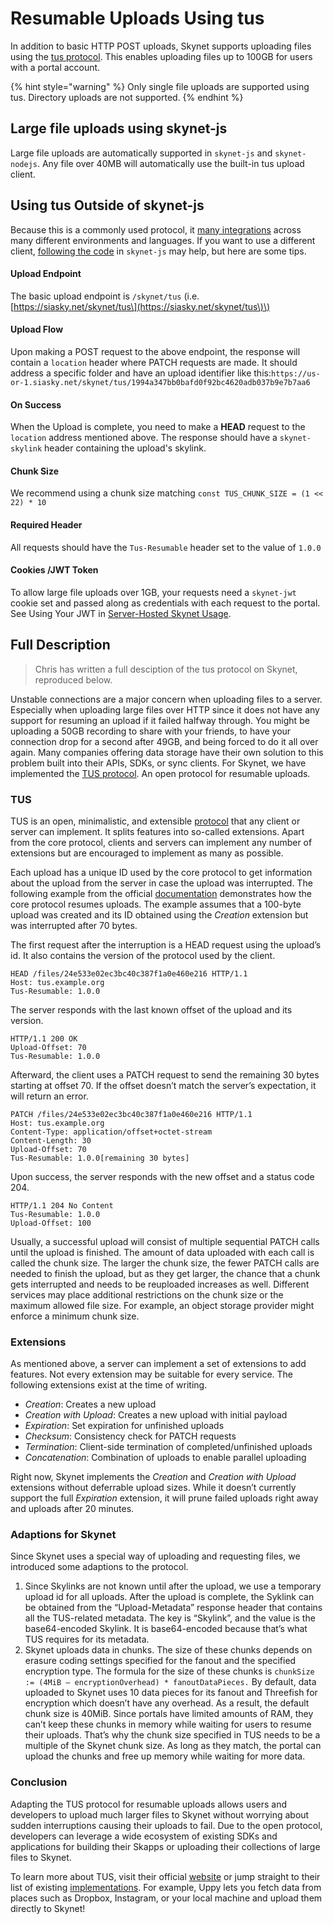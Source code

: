 # Resumable Uploads Using tus

In addition to basic HTTP POST uploads, Skynet supports uploading files using the [tus protocol](https://tus.io/). This enables uploading files up to 100GB for users with a portal account.

{% hint style="warning" %}
Only single file uploads are supported using tus. Directory uploads are not supported.
{% endhint %}

## Large file uploads using skynet-js

Large file uploads are automatically supported in `skynet-js` and `skynet-nodejs`. Any file over 40MB will automatically use the built-in tus upload client.

## Using tus Outside of skynet-js

Because this is a commonly used protocol, it [many integrations](https://tus.io/implementations.html) across many different environments and languages. If you want to use a different client, [following the code](https://github.com/SkynetLabs/skynet-js/blob/3f5ed945c2c64ab8abb7308aaea38656e0e2ede4/src/upload.ts#L199) in `skynet-js` may help, but here are some tips.

#### Upload Endpoint

The basic upload endpoint is `/skynet/tus` \(i.e. [https://siasky.net/skynet/tus\](https://siasky.net/skynet/tus\)\)

#### Upload Flow

Upon making a POST request to the above endpoint, the response will contain a `location` header where PATCH requests are made. It should address a specific folder and have an upload identifier like this:`https://us-or-1.siasky.net/skynet/tus/1994a347bb0bafd0f92bc4620adb037b9e7b7aa6`

#### On Success

When the Upload is complete, you need to make a **HEAD** request to the `location` address mentioned above. The response should have a `skynet-skylink` header containing the upload's skylink.

#### Chunk Size

We recommend using a chunk size matching `const TUS_CHUNK_SIZE = (1 << 22) * 10`

#### Required Header

All requests should have the `Tus-Resumable` header set to the value of `1.0.0`

#### Cookies /JWT Token

To allow large file uploads over 1GB, your requests need a `skynet-jwt` cookie set and passed along as credentials with each request to the portal. See Using Your JWT in [Server-Hosted Skynet Usage](../developer-guides/server-hosted-skynet-usage.md#using-your-jwt).

## Full Description

> Chris has written a full desciption of the tus protocol on Skynet, reproduced below.

Unstable connections are a major concern when uploading files to a server. Especially when uploading large files over HTTP since it does not have any support for resuming an upload if it failed halfway through. You might be uploading a 50GB recording to share with your friends, to have your connection drop for a second after 49GB, and being forced to do it all over again. Many companies offering data storage have their own solution to this problem built into their APIs, SDKs, or sync clients. For Skynet, we have implemented the [TUS protocol](https://tus.io/). An open protocol for resumable uploads.

### TUS

TUS is an open, minimalistic, and extensible [protocol](https://tus.io/protocols/resumable-upload.html) that any client or server can implement. It splits features into so-called extensions. Apart from the core protocol, clients and servers can implement any number of extensions but are encouraged to implement as many as possible.

Each upload has a unique ID used by the core protocol to get information about the upload from the server in case the upload was interrupted. The following example from the official [documentation](https://tus.io/protocols/resumable-upload.html#core-protocol) demonstrates how the core protocol resumes uploads. The example assumes that a 100-byte upload was created and its ID obtained using the _Creation_ extension but was interrupted after 70 bytes.

The first request after the interruption is a HEAD request using the upload’s id. It also contains the version of the protocol used by the client.

```http
HEAD /files/24e533e02ec3bc40c387f1a0e460e216 HTTP/1.1
Host: tus.example.org
Tus-Resumable: 1.0.0
```

The server responds with the last known offset of the upload and its version.

```http
HTTP/1.1 200 OK
Upload-Offset: 70
Tus-Resumable: 1.0.0
```

Afterward, the client uses a PATCH request to send the remaining 30 bytes starting at offset 70. If the offset doesn’t match the server’s expectation, it will return an error.

```http
PATCH /files/24e533e02ec3bc40c387f1a0e460e216 HTTP/1.1
Host: tus.example.org
Content-Type: application/offset+octet-stream
Content-Length: 30
Upload-Offset: 70
Tus-Resumable: 1.0.0[remaining 30 bytes]
```

Upon success, the server responds with the new offset and a status code 204.

```http
HTTP/1.1 204 No Content
Tus-Resumable: 1.0.0
Upload-Offset: 100
```

Usually, a successful upload will consist of multiple sequential PATCH calls until the upload is finished. The amount of data uploaded with each call is called the chunk size. The larger the chunk size, the fewer PATCH calls are needed to finish the upload, but as they get larger, the chance that a chunk gets interrupted and needs to be reuploaded increases as well. Different services may place additional restrictions on the chunk size or the maximum allowed file size. For example, an object storage provider might enforce a minimum chunk size.

### Extensions

As mentioned above, a server can implement a set of extensions to add features. Not every extension may be suitable for every service. The following extensions exist at the time of writing.

* _Creation_: Creates a new upload
* _Creation with Upload_: Creates a new upload with initial payload
* _Expiration_: Set expiration for unfinished uploads
* _Checksum_: Consistency check for PATCH requests
* _Termination_: Client-side termination of completed/unfinished uploads
* _Concatenation_: Combination of uploads to enable parallel uploading

Right now, Skynet implements the _Creation_ and _Creation with Upload_ extensions without deferrable upload sizes. While it doesn’t currently support the full _Expiration_ extension, it will prune failed uploads right away and uploads after 20 minutes.

### Adaptions for Skynet <a id="0d61"></a>

Since Skynet uses a special way of uploading and requesting files, we introduced some adaptions to the protocol.

1. Since Skylinks are not known until after the upload, we use a temporary upload id for all uploads. After the upload is complete, the Syklink can be obtained from the “Upload-Metadata” response header that contains all the TUS-related metadata. The key is “Skylink”, and the value is the base64-encoded Skylink. It is base64-encoded because that’s what TUS requires for its metadata.
2. Skynet uploads data in chunks. The size of these chunks depends on erasure coding settings specified for the fanout and the specified encryption type. The formula for the size of these chunks is `chunkSize := (4MiB — encryptionOverhead) * fanoutDataPieces.` By default, data uploaded to Skynet uses 10 data pieces for its fanout and Threefish for encryption which doesn’t have any overhead. As a result, the default chunk size is 40MiB. Since portals have limited amounts of RAM, they can’t keep these chunks in memory while waiting for users to resume their uploads. That’s why the chunk size specified in TUS needs to be a multiple of the Skynet chunk size. As long as they match, the portal can upload the chunks and free up memory while waiting for more data.

### Conclusion

Adapting the TUS protocol for resumable uploads allows users and developers to upload much larger files to Skynet without worrying about sudden interruptions causing their uploads to fail. Due to the open protocol, developers can leverage a wide ecosystem of existing SDKs and applications for building their Skapps or uploading their collections of large files to Skynet.

To learn more about TUS, visit their official [website](https://tus.io/) or jump straight to their list of existing [implementations](https://tus.io/implementations.html). For example, Uppy lets you fetch data from places such as Dropbox, Instagram, or your local machine and upload them directly to Skynet!

